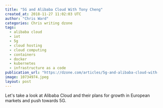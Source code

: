 ```yaml
---
title: "5G and Alibaba Cloud With Tony Cheng"
created_at: 2018-11-27 11:02:03 UTC
author: "Chris Ward"
categories: Chris writing dzone
tags: 
  - alibaba cloud
  - iot
  - 5g
  - cloud hosting
  - cloud computing
  - containers
  - docker
  - kubernetes
  - infrastructure as a code
publication_url: "https://dzone.com/articles/5g-and-alibaba-cloud-with-tony-cheng"
image: 10734974.jpeg
layout: post
---
```

Let's take a look at Alibaba Cloud and their plans for growth in European markets and push towards 5G.

